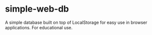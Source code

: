 # simple-web-db
A simple database built on top of LocalStorage for easy use in browser applications. For educational use.
